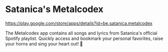 # Satanica's Metalcodex

https://play.google.com/store/apps/details?id=be.satanica.metalcodex

The Metalcodex app contains all songs and lyrics from Satanica's official Spotify playlist. Quickly access and bookmark your personal favorites, raise your horns and sing your heart out! 🤘
